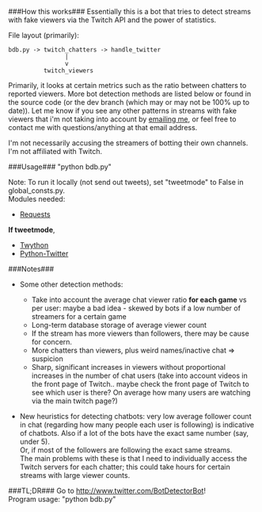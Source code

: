 ###How this works###
Essentially this is a bot that tries to detect streams with fake viewers via
the Twitch API and the power of statistics.

File layout (primarily): 

    bdb.py -> twitch_chatters -> handle_twitter
                    |
                    v
              twitch_viewers
    
Primarily, it looks at certain metrics such as the ratio between chatters to reported viewers.
More bot detection methods are listed below or found in the source code (or the dev branch
(which may or may not be 100% up to date)). 
Let me know if you see any other patterns in streams with fake viewers that i'm not taking 
into account by [emailing me](mailto:popcorncolonel@gmail.com),
or feel free to contact me with questions/anything at that email address.

I'm not necessarily accusing the streamers of botting their own channels.
I'm not affiliated with Twitch.

###Usage###
"python bdb.py"

Note: To run it locally (not send out tweets), set "tweetmode" to False in 
      global_consts.py.  
Modules needed:

* [Requests](http://docs.python-requests.org/en/latest/)

**If tweetmode**,  
* [Twython](http://twython.readthedocs.org/en/latest/)
* [Python-Twitter](http://code.google.com/p/python-twitter/)

###Notes###
* Some other detection methods:
    * Take into account the average chat viewer ratio **for each game** vs per 
      user: maybe a bad idea - skewed by bots if a low number of streamers for
      a certain game  
    * Long-term database storage of average viewer count  
    * If the stream has more viewers than followers, there may be cause for concern.  
    * More chatters than viewers, plus weird names/inactive chat => suspicion  
    * Sharp, significant increases in viewers without proportional increases in
      the number of chat users (take into account videos in the front page of
      Twitch.. maybe check the front page of Twitch to see which user is there?
      On average how many users are watching via the main twitch page?)  

* New heuristics for detecting chatbots: very low average follower count in
   chat (regarding how many people each user is following) is indicative of
   chatbots. Also if a lot of the bots have the exact same number (say, under 5).  
   Or, if most of the followers are following the exact same streams.  
   The main problems with these is that I need to individually access the
   Twitch servers for each chatter; this could take hours for certain streams
   with large viewer counts.

###TL;DR###
Go to http://www.twitter.com/BotDetectorBot!  
Program usage: "python bdb.py"

